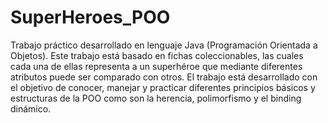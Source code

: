 # SuperHeroes_POO
Trabajo práctico desarrollado en lenguaje Java (Programación Orientada a Objetos). 
Este trabajo está basado en fichas coleccionables, las cuales cada una de ellas representa a un superhéroe que mediante diferentes atributos puede ser comparado con otros.
El trabajo está desarrollado con el objetivo de conocer, manejar y practicar diferentes principios básicos y estructuras de la POO como son la herencia, polimorfismo 
y el binding dinámico. 
